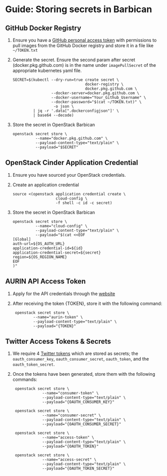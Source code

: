 # Guide: Storing secrets in Barbican

## GitHub Docker Registry

1. Ensure you have a [GitHub personal access token][gh-token] with permissions
   to pull images from the GitHub Docker registry and store it in a file like
   `~/TOKEN.txt`

2. Generate the secret. Ensure the second param after secret
   (docker.pkg.github.com) is in the name under `imagePullSecret` of the
   appropriate kubernetes yaml file.

       SECRET=$(kubectl --dry-run=true create secret \
                                       docker-registry \
                                       docker.pkg.github.com \
                        --docker-server=docker.pkg.github.com \
                        --docker-username="Your_Github_Username" \
                        --docker-password="$(cat ~/TOKEN.txt)" \
                         -o json \
                | jq -r '.data[".dockerconfigjson"]' \
                | base64 --decode)

3. Store the secret in OpenStack Barbican

       openstack secret store \
                 --name="docker.pkg.github.com" \
                 --payload-content-type="text/plain" \
                 --payload="$SECRET"

## OpenStack Cinder Application Credential

1. Ensure you have sourced your OpenStack credentials.

2. Create an application credential

       source <(openstack application credential create \
                          cloud-config \
                          -f shell -c id -c secret)

3. Store the secret in OpenStack Barbican

       openstack secret store \
                 --name="cloud-config" \
                 --payload-content-type="text/plain" \
                 --payload="$(cat <<EOF
       [Global]
       auth-url=${OS_AUTH_URL}
       application-credential-id=${id}
       application-credential-secret=${secret}
       region=${OS_REGION_NAME}
       EOF
       )"

## AURIN API Access Token

1. Apply for the API credentials through the [website](https://aurin.org.au/resources/aurin-apis/sign-up/)

2. After receiving the token {TOKEN}, store it with the following command:

        openstack secret store \
                --name="aurin-token" \
                --payload-content-type="text/plain" \
                --payload="{TOKEN}"

## Twitter Access Tokens & Secrets

1. We require 4 [Twitter tokens](https://developer.twitter.com/en/docs/basics/authentication/oauth-1-0a) which are stored as secrets; the `oauth_consumer_key`, `oauth_consumer_secret`, `oauth_token`, and the `oauth_token_secret`.

2. Once the tokens have been generated, store them with the following commands:

        openstack secret store \
                    --name="consumer-token" \
                    --payload-content-type="text/plain" \
                    --payload="{OAUTH_CONSUMER_KEY}"

        openstack secret store \
                    --name="consumer-secret" \
                    --payload-content-type="text/plain" \
                    --payload="{OAUTH_CONSUMER_SECRET}"

        openstack secret store \
                    --name="access-token" \
                    --payload-content-type="text/plain" \
                    --payload="{OAUTH_TOKEN}"

        openstack secret store \
                    --name="access-secret" \
                    --payload-content-type="text/plain" \
                    --payload="{OAUTH_TOKEN_SECRET}"

[gh-token]: https://help.github.com/en/github/authenticating-to-github/creating-a-personal-access-token-for-the-command-line
